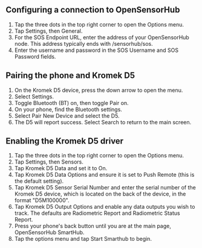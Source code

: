 ## Configuring a connection to OpenSensorHub
1. Tap the three dots in the top right corner to open the Options menu.
2. Tap Settings, then General.
3. For the SOS Endpoint URL, enter the address of your OpenSensorHub node. This address typically ends with /sensorhub/sos.
4. Enter the username and password in the SOS Username and SOS Password fields.

## Pairing the phone and Kromek D5
1. On the Kromek D5 device, press the down arrow to open the menu.
2. Select Settings.
3. Toggle Bluetooth (BT) on, then toggle Pair on.
4. On your phone, find the Bluetooth settings.
5. Select Pair New Device and select the D5.
6. The D5 will report success. Select Search to return to the main screen.

## Enabling the Kromek D5 driver
1. Tap the three dots in the top right corner to open the Options menu.
2. Tap Settings, then Sensors.
3. Tap Kromek D5 Data and set it to On.
4. Tap Kromek D5 Data Options and ensure it is set to Push Remote (this is the default setting).
5. Tap Kromek D5 Sensor Serial Number and enter the serial number of the Kromek D5 device, which is located on the back of the device, in the format "D5M100000".
6. Tap Kromek D5 Output Options and enable any data outputs you wish to track. The defaults are Radiometric Report and Radiometric Status Report.
7. Press your phone's back button until you are at the main page, OpenSensorHub SmartHub.
8. Tap the options menu and tap Start Smarthub to begin.
